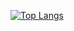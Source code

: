 
[![Top Langs](https://github-readme-stats-seven-ecru-94.vercel.app/api/top-langs/?username=nahvan9&layout=donut&theme=dark&langs_count=4&size_weight=0.5&count_weight=0.5)](https://github.com/nahvan9/github-readme-stats)  
<!-- ![Nathan's GitHub stats](https://github-readme-stats-seven-ecru-94.vercel.app/api?username=nahvan9&show_icons=true&theme=dark)  -->
